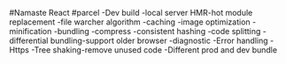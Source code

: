 #Namaste React
#parcel
-Dev build
-local server
HMR-hot module replacement
-file warcher algorithm
-caching
-image optimization
-minification
-bundling
-compress
-consistent hashing
-code splitting
-differential bundling-support older browser
-diagnostic
-Error handling
-Https
-Tree shaking-remove unused code
-Different prod and dev bundle

